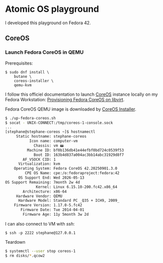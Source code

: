 # Atomic OS playground

I developed this playground on Fedora 42.

## CoreOS

### Launch Fedora CoreOS in QEMU

Prerequisites:

```
$ sudo dnf install \
    butane \
    coreos-installer \
    qemu-kvm
```

I follow this officiel documentation to launch [CoreOS](https://notes.sklein.xyz/CoreOS/) instance locally on my Fedora Workstation: [Provisioning Fedora CoreOS on libvirt](https://docs.fedoraproject.org/en-US/fedora-coreos/provisioning-libvirt/).

Fedora CoreOS QEMU image is downloaded by [CoreOS Installer](https://coreos.github.io/coreos-installer/).

```sh
$ ./up-fedora-coreos.sh
$ socat - UNIX-CONNECT:/tmp/coreos-1-console.sock
...
[stephane@stephane-coreos ~]$ hostnamectl
     Static hostname: stephane-coreos
           Icon name: computer-vm
             Chassis: vm 🖴
          Machine ID: bf0b136db41e44efbf0bd724c0539f53
             Boot ID: 163b4d837a004ac3bb14abc31929d8f7
        AF_VSOCK CID: 1
      Virtualization: kvm
    Operating System: Fedora CoreOS 42.20250901.3.0
         CPE OS Name: cpe:/o:fedoraproject:fedora:42
      OS Support End: Wed 2026-05-13
OS Support Remaining: 7month 2w 4d
              Kernel: Linux 6.15.10-200.fc42.x86_64
        Architecture: x86-64
     Hardware Vendor: QEMU
      Hardware Model: Standard PC _Q35 + ICH9, 2009_
    Firmware Version: 1.17.0-5.fc42
       Firmware Date: Tue 2014-04-01
        Firmware Age: 11y 5month 3w 2d
```

I can also connect to VM with *ssh*:

```
$ ssh -p 2222 stephane@127.0.0.1
```

Teardown

```sh
$ systemctl --user stop coreos-1
$ rm disks/*.qcow2
```
